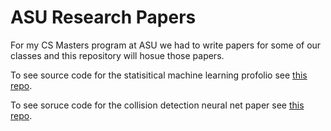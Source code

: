 # ASU Research Papers

For my CS Masters program at ASU we had to write papers for some of our classes and this repository will hosue those papers.

To see source code for the statisitical machine learning profolio see [this repo](https://github.com/akumar23/statistical-machine-learning).


To see soruce code for the collision detection neural net paper see [this repo](https://github.com/akumar23/Collision-Detection-Neural-Net).
